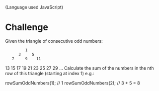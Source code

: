 (Language used JavaScript)

# Challenge

Given the triangle of consecutive odd numbers:

             1
          3     5
       7     9    11
   13    15    17    19
21    23    25    27    29
...
Calculate the sum of the numbers in the nth row of this triangle (starting at index 1) e.g.:

rowSumOddNumbers(1); // 1
rowSumOddNumbers(2); // 3 + 5 = 8